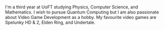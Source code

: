 I'm a third year at UoFT studying Physics, Computer Science, and Mathematics.
I wish to pursue Quantum Computing but I am also passionate about Video Game Development as a hobby.
My favourite video games are Spelunky HD & 2, Elden Ring, and Undertale.
